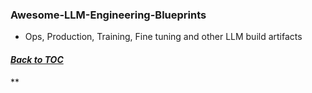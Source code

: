 ### Awesome-LLM-Engineering-Blueprints
* Ops, Production, Training, Fine tuning and other LLM build artifacts
#### _[Back to TOC](https://github.com/xsankar/Awesome-Awesome-LLM)_
**
